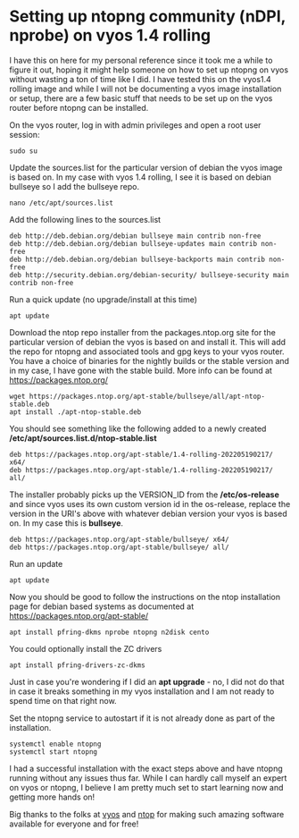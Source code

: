 # Setting up ntopng community (nDPI, nprobe) on vyos 1.4 rolling

I have this on here for my personal reference since it took me a while to figure it out, hoping it might help someone on how to set up ntopng on vyos without wasting a ton of time like I did. I have tested this on the vyos1.4 rolling image and while I will not be documenting a vyos image installation or setup, there are a few basic stuff that needs to be set up on the vyos router before ntopng can be installed.

On the vyos router, log in with admin privileges and open a root user session:
```
sudo su
```
Update the sources.list for the particular version of debian the vyos image is based on. In my case with vyos 1.4 rolling, I see it is based on debian bullseye so I add the bullseye repo.
```
nano /etc/apt/sources.list
```
Add the following lines to the sources.list
```
deb http://deb.debian.org/debian bullseye main contrib non-free
deb http://deb.debian.org/debian bullseye-updates main contrib non-free
deb http://deb.debian.org/debian bullseye-backports main contrib non-free
deb http://security.debian.org/debian-security/ bullseye-security main contrib non-free
```
Run a quick update (no upgrade/install at this time)
```
apt update
```
Download the ntop repo installer from the packages.ntop.org site for the particular version of debian the vyos is based on and install it. This will add the repo for ntopng and associated tools and gpg keys to your vyos router. You have a choice of binaries for the nightly builds or the stable version and in my case, I have gone with the stable build. More info can be found at https://packages.ntop.org/
```
wget https://packages.ntop.org/apt-stable/bullseye/all/apt-ntop-stable.deb
apt install ./apt-ntop-stable.deb
```
You should see something like the following added to a newly created **/etc/apt/sources.list.d/ntop-stable.list**
```
deb https://packages.ntop.org/apt-stable/1.4-rolling-202205190217/ x64/
deb https://packages.ntop.org/apt-stable/1.4-rolling-202205190217/ all/
```
The installer probably picks up the VERSION_ID from the **/etc/os-release** and since vyos uses its own custom version id in the os-release, replace the version in the URI's above with whatever debian version your vyos is based on. In my case this is **bullseye**.
```
deb https://packages.ntop.org/apt-stable/bullseye/ x64/
deb https://packages.ntop.org/apt-stable/bullseye/ all/
```
Run an update
```
apt update
```
Now you should be good to follow the instructions on the ntop installation page for debian based systems as documented at https://packages.ntop.org/apt-stable/
```
apt install pfring-dkms nprobe ntopng n2disk cento
```
You could optionally install the ZC drivers
```
apt install pfring-drivers-zc-dkms
```
Just in case you're wondering if I did an **apt upgrade** - no, I did not do that in case it breaks something in my vyos installation and I am not ready to spend time on that right now.

Set the ntopng service to autostart if it is not already done as part of the installation.
```
systemctl enable ntopng
systemctl start ntopng
```
I had a successful installation with the exact steps above and have ntopng running without any issues thus far. While I can hardly call myself an expert on vyos or ntopng, I believe I am pretty much set to start learning now and getting more hands on!

Big thanks to the folks at [vyos](https://vyos.io/) and [ntop](https://www.ntop.org/) for making such amazing software available for everyone and for free!
